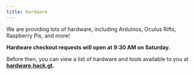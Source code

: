 ```yaml
---
title: Hardware
---
```

We are providing lots of hardware, including Arduinos, Oculus Rifts, Raspberry Pis, and more! 

**Hardware checkout requests will open at 9:30 AM on Saturday.** 

Before then, you can view a list of hardware and tools available to you at **[hardware.hack.gt](https://docs.google.com/spreadsheets/d/1vd15U7JxVduglCZjIfDKIU-sR2TFa-OrKB80Yavvt5Q/edit#gid=1119264129).**
